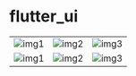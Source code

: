 # flutter_ui

|  |  |  |
| :----: | :---:| :---:|
|![img1](https://github.com/DingMouRen/flutter_ui/blob/master/assets/screenShot/page2.gif) | ![img2](https://github.com/DingMouRen/flutter_ui/blob/master/assets/screenShot/page2.gif)| ![img3](https://github.com/DingMouRen/flutter_ui/blob/master/assets/screenShot/page2.gif)|
|![img1](https://github.com/DingMouRen/flutter_ui/blob/master/assets/screenShot/page2.webp) | ![img2](https://github.com/DingMouRen/flutter_ui/blob/master/assets/screenShot/page2.webp)| ![img3](https://github.com/DingMouRen/flutter_ui/blob/master/assets/screenShot/page2.webp)|
